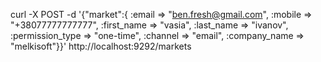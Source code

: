 curl -X POST -d '{"market":{ :email => "ben.fresh@gmail.com", :mobile => "+38077777777777", :first_name => "vasia", :last_name => "ivanov", :permission_type => "one-time", :channel => "email", :company_name => "melkisoft"}}' http://localhost:9292/markets